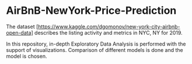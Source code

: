 # AirBnB-NewYork-Price-Prediction
The dataset [https://www.kaggle.com/dgomonov/new-york-city-airbnb-open-data] describes the listing activity and metrics in NYC, NY for 2019.

In this repository, in-depth Exploratory Data Analysis is performed with the support of visualizations. 
Comparison of different models is done and the model is chosen.
